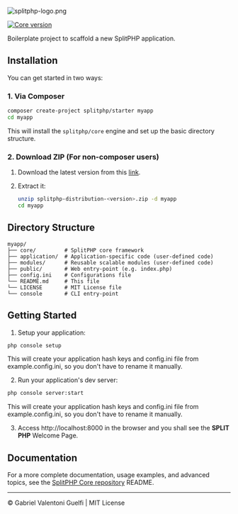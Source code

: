 ![splitphp-logo.png](https://splitphp-media-archive.s3.us-east-1.amazonaws.com/SPLIT_PHP-logo-full.png)

[![Core version](https://img.shields.io/packagist/v/splitphp/core.svg)](https://packagist.org/packages/splitphp/core)

Boilerplate project to scaffold a new SplitPHP application.

## Installation

You can get started in two ways:

### 1. Via Composer

```bash
composer create-project splitphp/starter myapp
cd myapp
```

This will install the `splitphp/core` engine and set up the basic directory structure.

### 2. Download ZIP (For non-composer users)

1. Download the latest version from this [link](https://github.com/splitphp/core/releases/latest/download/splitphp-distribution-latest.zip).
2. Extract it:

   ```bash
   unzip splitphp-distribution-<version>.zip -d myapp
   cd myapp
   ```

## Directory Structure

```
myapp/
├── core/         # SplitPHP core framework
├── application/  # Application-specific code (user-defined code)
├── modules/      # Reusable scalable modules (user-defined code)
├── public/       # Web entry-point (e.g. index.php)
├── config.ini    # Configurations file
└── README.md     # This file
└── LICENSE       # MIT License file
└── console       # CLI entry-point
```

## Getting Started

1. Setup your application:

  ```bash
  php console setup
  ```
  This will create your application hash keys and config.ini file from example.config.ini, so you don't have to rename it manually.

2. Run your application's dev server:

  ```bash
  php console server:start
  ```
  This will create your application hash keys and config.ini file from example.config.ini, so you don't have to rename it manually.
  
3. Access http://localhost:8000 in the browser and you shall see the **SPLIT PHP** Welcome Page.

## Documentation

For a more complete documentation, usage examples, and advanced topics, see the [SplitPHP Core repository](https://github.com/splitphp/core) README.

---

© Gabriel Valentoni Guelfi | MIT License
